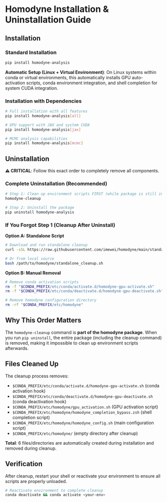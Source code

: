 # Homodyne Installation & Uninstallation Guide

## Installation

### Standard Installation

```bash
pip install homodyne-analysis
```

**Automatic Setup (Linux + Virtual Environment)**: On Linux systems within conda or virtual environments, this automatically installs GPU auto-activation scripts, conda environment integration, and shell completion for system CUDA integration.

### Installation with Dependencies

```bash
# Full installation with all features
pip install homodyne-analysis[all]

# GPU support with JAX and system CUDA
pip install homodyne-analysis[jax]

# MCMC analysis capabilities
pip install homodyne-analysis[mcmc]
```

## Uninstallation

**⚠️ CRITICAL**: Follow this exact order to completely remove all components.

### Complete Uninstallation (Recommended)

```bash
# Step 1: Clean up environment scripts FIRST (while package is still installed)
homodyne-cleanup

# Step 2: Uninstall the package
pip uninstall homodyne-analysis
```

### If You Forgot Step 1 (Cleanup After Uninstall)

**Option A: Standalone Script**
```bash
# Download and run standalone cleanup
curl -sSL https://raw.githubusercontent.com/imewei/homodyne/main/standalone_cleanup.sh | bash

# Or from local source
bash /path/to/homodyne/standalone_cleanup.sh
```

**Option B: Manual Removal**
```bash
# Remove conda activation scripts
rm -f "$CONDA_PREFIX/etc/conda/activate.d/homodyne-gpu-activate.sh"
rm -f "$CONDA_PREFIX/etc/conda/deactivate.d/homodyne-gpu-deactivate.sh"

# Remove homodyne configuration directory
rm -rf "$CONDA_PREFIX/etc/homodyne"
```

## Why This Order Matters

The `homodyne-cleanup` command is **part of the homodyne package**. When you run `pip uninstall`, the entire package (including the cleanup command) is removed, making it impossible to clean up environment scripts afterwards.

## Files Cleaned Up

The cleanup process removes:
- `$CONDA_PREFIX/etc/conda/activate.d/homodyne-gpu-activate.sh` (conda activation hook)
- `$CONDA_PREFIX/etc/conda/deactivate.d/homodyne-gpu-deactivate.sh` (conda deactivation hook)
- `$CONDA_PREFIX/etc/homodyne/gpu_activation.sh` (GPU activation script)
- `$CONDA_PREFIX/etc/homodyne/homodyne_completion_bypass.zsh` (shell completion script)
- `$CONDA_PREFIX/etc/homodyne/homodyne_config.sh` (main configuration script)
- `$CONDA_PREFIX/etc/homodyne/` (empty directory after cleanup)

**Total**: 6 files/directories are automatically created during installation and removed during cleanup.

## Verification

After cleanup, restart your shell or reactivate your environment to ensure all scripts are properly unloaded.

```bash
# Reactivate environment to complete cleanup
conda deactivate && conda activate <your-env>
```